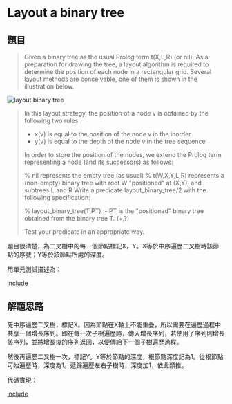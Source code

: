 # Layout a binary tree

## 題目

>Given a binary tree as the usual Prolog term t(X,L,R) (or nil). As a preparation for drawing the tree, a layout algorithm is required to determine the position of each node in a rectangular grid. Several layout methods are conceivable, one of them is shown in the illustration below.

![layout binary tree](https://sites.google.com/site/prologsite/prolog-problems/4/p64.gif?attredirects=0)

>In this layout strategy, the position of a node v is obtained by the following two rules:
> * x(v) is equal to the position of the node v in the inorder
> * y(v) is equal to the depth of the node v in the tree sequence
>
>In order to store the position of the nodes, we extend the Prolog term representing a node (and its successors) as follows: 
>
>% nil represents the empty tree (as usual)
>% t(W,X,Y,L,R) represents a (non-empty) binary tree with root W "positioned" at (X,Y), and subtrees L and R 
>Write a predicate layout_binary_tree/2 with the following specification: 
>
>% layout_binary_tree(T,PT) :- PT is the "positioned" binary tree obtained from the binary tree T. (+,?)
>
>Test your predicate in an appropriate way. 

題目很清楚，為二叉樹中的每一個節點標記X，Y。X等於中序遍歷二叉樹時該節點的序號；Y等於該節點所處的深度。

用單元測試描述為：

[include](../../../tests/btree/p413_test.py)

## 解題思路

先中序遍歷二叉樹，標記X。因為節點在X軸上不能重疊，所以需要在遍歷過程中共享一個增長序列。即在每一次子樹遍歷時，傳入增長序列，若使用了序列則增長該序列，並將增長後的序列返回，以便傳給下一個子樹遍歷過程。

然後再遍歷二叉樹一次，標記Y。Y等於節點的深度，根節點深度記為1。從根節點可始遍歷時，深度為1。遞歸遍歷左右子樹時，深度加1，依此類推。

代碼實現：

[include](../../../python99/btree/p413.py)